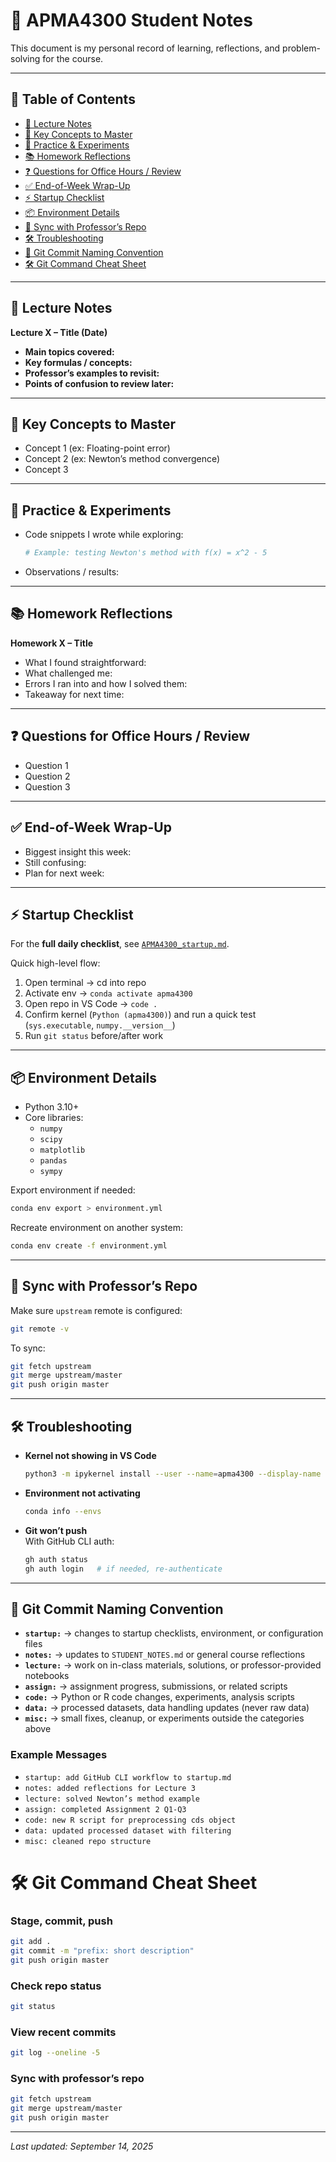 # 📝 APMA4300 Student Notes  
This document is my personal record of learning, reflections, and problem-solving for the course.  

---

## 📑 Table of Contents  
- [📅 Lecture Notes](#-lecture-notes)  
- [🔑 Key Concepts to Master](#-key-concepts-to-master)  
- [🧪 Practice & Experiments](#-practice--experiments)  
- [📚 Homework Reflections](#-homework-reflections)  
- [❓ Questions for Office Hours / Review](#-questions-for-office-hours--review)  
- [✅ End-of-Week Wrap-Up](#-end-of-week-wrap-up)  
- [⚡ Startup Checklist](#-startup-checklist)  
- [📦 Environment Details](#-environment-details)  
- [🔄 Sync with Professor’s Repo](#-sync-with-professors-repo)  
- [🛠️ Troubleshooting](#-troubleshooting)  
- [🔖 Git Commit Naming Convention](#-git-commit-naming-convention)  
- [🛠️ Git Command Cheat Sheet](#️-git-command-cheat-sheet)  

---

## 📅 Lecture Notes  
**Lecture X – Title (Date)**  
- **Main topics covered:**  
- **Key formulas / concepts:**  
- **Professor’s examples to revisit:**  
- **Points of confusion to review later:**  

---

## 🔑 Key Concepts to Master  
- Concept 1 (ex: Floating-point error)  
- Concept 2 (ex: Newton’s method convergence)  
- Concept 3  

---

## 🧪 Practice & Experiments  
- Code snippets I wrote while exploring:  
  ```python
  # Example: testing Newton's method with f(x) = x^2 - 5
  ```
- Observations / results:  

---

## 📚 Homework Reflections  
**Homework X – Title**  
- What I found straightforward:  
- What challenged me:  
- Errors I ran into and how I solved them:  
- Takeaway for next time:  

---

## ❓ Questions for Office Hours / Review  
- Question 1  
- Question 2  
- Question 3  

---

## ✅ End-of-Week Wrap-Up  
- Biggest insight this week:  
- Still confusing:  
- Plan for next week:  

---

## ⚡ Startup Checklist  
For the **full daily checklist**, see [`APMA4300_startup.md`](APMA4300_startup.md).  

Quick high-level flow:  
1. Open terminal → cd into repo  
2. Activate env → `conda activate apma4300`  
3. Open repo in VS Code → `code .`  
4. Confirm kernel (`Python (apma4300)`) and run a quick test (`sys.executable`, `numpy.__version__`)  
5. Run `git status` before/after work  

---

## 📦 Environment Details  
- Python 3.10+  
- Core libraries:  
  - `numpy`  
  - `scipy`  
  - `matplotlib`  
  - `pandas`  
  - `sympy`  

Export environment if needed:  
```bash
conda env export > environment.yml
```

Recreate environment on another system:  
```bash
conda env create -f environment.yml
```

---

## 🔄 Sync with Professor’s Repo  
Make sure `upstream` remote is configured:  
```bash
git remote -v
```

To sync:  
```bash
git fetch upstream
git merge upstream/master
git push origin master
```

---

## 🛠️ Troubleshooting  
- **Kernel not showing in VS Code**  
  ```bash
  python3 -m ipykernel install --user --name=apma4300 --display-name "Python (apma4300)"
  ```

- **Environment not activating**  
  ```bash
  conda info --envs
  ```

- **Git won’t push**  
  With GitHub CLI auth:  
  ```bash
  gh auth status
  gh auth login   # if needed, re-authenticate
  ```

---
## 🔖 Git Commit Naming Convention  
- **`startup:`** → changes to startup checklists, environment, or configuration files  
- **`notes:`** → updates to `STUDENT_NOTES.md` or general course reflections  
- **`lecture:`** → work on in-class materials, solutions, or professor-provided notebooks  
- **`assign:`** → assignment progress, submissions, or related scripts  
- **`code:`** → Python or R code changes, experiments, analysis scripts  
- **`data:`** → processed datasets, data handling updates (never raw data)  
- **`misc:`** → small fixes, cleanup, or experiments outside the categories above  

### Example Messages  
- `startup: add GitHub CLI workflow to startup.md`  
- `notes: added reflections for Lecture 3`  
- `lecture: solved Newton’s method example`  
- `assign: completed Assignment 2 Q1-Q3`  
- `code: new R script for preprocessing cds object`  
- `data: updated processed dataset with filtering`  
- `misc: cleaned repo structure`  


# 🛠️ Git Command Cheat Sheet  

### Stage, commit, push  
```bash
git add .
git commit -m "prefix: short description"
git push origin master
```

### Check repo status  
```bash
git status
```

### View recent commits  
```bash
git log --oneline -5
```

### Sync with professor’s repo  
```bash
git fetch upstream
git merge upstream/master
git push origin master
```

---

_Last updated: September 14, 2025_

